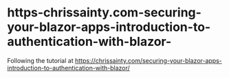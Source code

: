 # https-chrissainty.com-securing-your-blazor-apps-introduction-to-authentication-with-blazor-
Following the tutorial at https://chrissainty.com/securing-your-blazor-apps-introduction-to-authentication-with-blazor/
